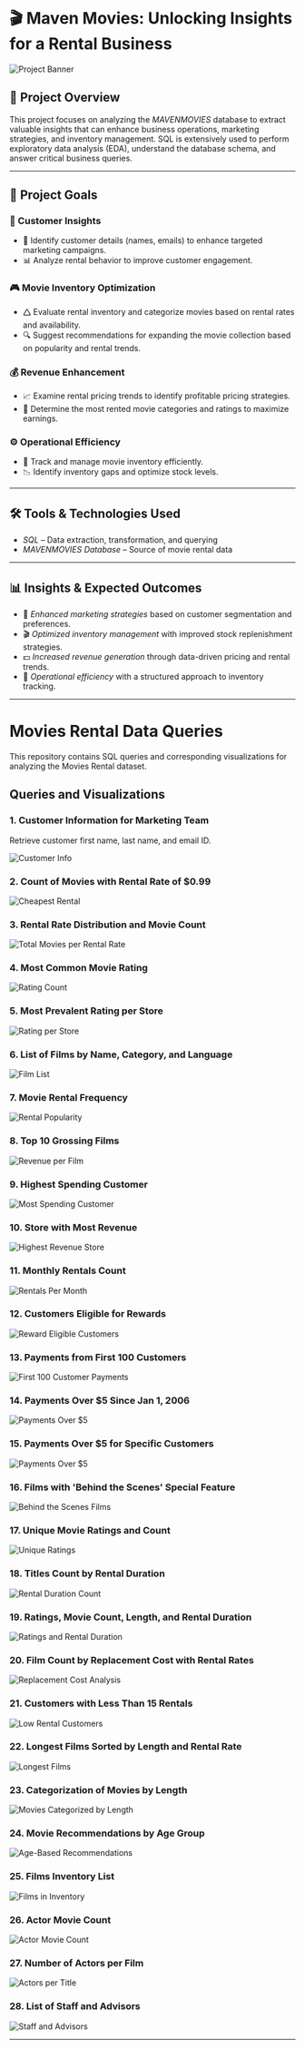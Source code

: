 
# 🎬 Maven Movies: Unlocking Insights for a Rental Business

![Project Banner](https://github.com/Sayali821/Mavenmovies/blob/200eb076804152c5e1ba46638a60a3a5d01c34c1/banner.jpg)

## 📌 Project Overview
This project focuses on analyzing the *MAVENMOVIES* database to extract valuable insights that can enhance business operations, marketing strategies, and inventory management. SQL is extensively used to perform exploratory data analysis (EDA), understand the database schema, and answer critical business queries.


---

## 🎯 Project Goals

### 🛒 Customer Insights

- 📌 Identify customer details (names, emails) to enhance targeted marketing campaigns.
- 📊 Analyze rental behavior to improve customer engagement.

### 🎮 Movie Inventory Optimization

- 🛆 Evaluate rental inventory and categorize movies based on rental rates and availability.
- 🔍 Suggest recommendations for expanding the movie collection based on popularity and rental trends.

### 💰 Revenue Enhancement

- 📈 Examine rental pricing trends to identify profitable pricing strategies.
- 🎥 Determine the most rented movie categories and ratings to maximize earnings.

### ⚙️ Operational Efficiency

- 📌 Track and manage movie inventory efficiently.
- 📉 Identify inventory gaps and optimize stock levels.

---

## 🛠️ Tools & Technologies Used
- *SQL* – Data extraction, transformation, and querying
- *MAVENMOVIES Database* – Source of movie rental data

---

## 📊 Insights & Expected Outcomes
- 📢 *Enhanced marketing strategies* based on customer segmentation and preferences.
- 🎬 *Optimized inventory management* with improved stock replenishment strategies.
- 💵 *Increased revenue generation* through data-driven pricing and rental trends.
- 📌 *Operational efficiency* with a structured approach to inventory tracking.

---

# Movies Rental Data Queries

This repository contains SQL queries and corresponding visualizations for analyzing the Movies Rental dataset.

## Queries and Visualizations

### 1. Customer Information for Marketing Team
Retrieve customer first name, last name, and email ID.

![Customer Info](https://github.com/Athu087/Movies_rental/blob/1dfa0affc2a0cd10a1b955543baf23680ec0fcac/images/email.png)

### 2. Count of Movies with Rental Rate of $0.99
![Cheapest Rental](https://github.com/Athu087/Movies_rental/blob/1dfa0affc2a0cd10a1b955543baf23680ec0fcac/images/CHEAPEST_RENTAL.png)

### 3. Rental Rate Distribution and Movie Count
![Total Movies per Rental Rate](https://github.com/Athu087/Movies_rental/blob/1dfa0affc2a0cd10a1b955543baf23680ec0fcac/images/TOTAL_NO_OF_MOVIES.png)

### 4. Most Common Movie Rating
![Rating Count](https://github.com/Athu087/Movies_rental/blob/1dfa0affc2a0cd10a1b955543baf23680ec0fcac/images/rating_wise_count.png)

### 5. Most Prevalent Rating per Store
![Rating per Store](https://github.com/Athu087/Movies_rental/blob/d5bf4597456956ee94bc974f6f54cd4122f0b2ff/images/rating_to_store.png)

### 6. List of Films by Name, Category, and Language
![Film List](https://github.com/Athu087/Movies_rental/blob/1dfa0affc2a0cd10a1b955543baf23680ec0fcac/images/TLC.png)

### 7. Movie Rental Frequency
![Rental Popularity](https://github.com/Athu087/Movies_rental/blob/1dfa0affc2a0cd10a1b955543baf23680ec0fcac/images/popularity.png)

### 8. Top 10 Grossing Films
![Revenue per Film](https://github.com/Athu087/Movies_rental/blob/1dfa0affc2a0cd10a1b955543baf23680ec0fcac/images/REVENUE.png)

### 9. Highest Spending Customer
![Most Spending Customer](https://github.com/Athu087/Movies_rental/blob/1dfa0affc2a0cd10a1b955543baf23680ec0fcac/images/MOST_SPENDING_CUSTOMER.png)

### 10. Store with Most Revenue
![Highest Revenue Store](https://github.com/Athu087/Movies_rental/blob/1dfa0affc2a0cd10a1b955543baf23680ec0fcac/images/MOST_REVENUE.png)

### 11. Monthly Rentals Count
![Rentals Per Month](https://github.com/Athu087/Movies_rental/blob/1dfa0affc2a0cd10a1b955543baf23680ec0fcac/images/RENTALS_PER_MONTH.png)

### 12. Customers Eligible for Rewards
![Reward Eligible Customers](https://github.com/Athu087/Movies_rental/blob/1dfa0affc2a0cd10a1b955543baf23680ec0fcac/images/REWARD_VIA_PHONE.png)

### 13. Payments from First 100 Customers
![First 100 Customer Payments](https://github.com/Athu087/Movies_rental/blob/1dfa0affc2a0cd10a1b955543baf23680ec0fcac/images/FIRST_100_CUSTOMER_PAYMENTS.png)

### 14. Payments Over $5 Since Jan 1, 2006
![Payments Over $5](https://github.com/Athu087/Movies_rental/blob/1dfa0affc2a0cd10a1b955543baf23680ec0fcac/images/JAN_06_2006.png)

### 15. Payments Over $5 for Specific Customers
![Payments Over $5](https://github.com/Athu087/Movies_rental/blob/1dfa0affc2a0cd10a1b955543baf23680ec0fcac/images/PAYMENTS_OVER_%245.png)

### 16. Films with 'Behind the Scenes' Special Feature
![Behind the Scenes Films](https://github.com/Athu087/Movies_rental/blob/1dfa0affc2a0cd10a1b955543baf23680ec0fcac/images/BTS.png)

### 17. Unique Movie Ratings and Count
![Unique Ratings](https://github.com/Athu087/Movies_rental/blob/1dfa0affc2a0cd10a1b955543baf23680ec0fcac/images/UNI_MOVIES_RATINGS_%26_NO_OF_MOVIES.png)

### 18. Titles Count by Rental Duration
![Rental Duration Count](https://github.com/Athu087/Movies_rental/blob/1dfa0affc2a0cd10a1b955543baf23680ec0fcac/images/SLICED_BY_RENTAL_RATE.png)

### 19. Ratings, Movie Count, Length, and Rental Duration
![Ratings and Rental Duration](https://github.com/Athu087/Movies_rental/blob/1dfa0affc2a0cd10a1b955543baf23680ec0fcac/images/COMPARE_WITH_RENTAL_DURATION.png)

### 20. Film Count by Replacement Cost with Rental Rates
![Replacement Cost Analysis](https://github.com/Athu087/Movies_rental/blob/1dfa0affc2a0cd10a1b955543baf23680ec0fcac/images/MIN_MAX_AVG.png)

### 21. Customers with Less Than 15 Rentals
![Low Rental Customers](https://github.com/Athu087/Movies_rental/blob/d5bf4597456956ee94bc974f6f54cd4122f0b2ff/images/less_15.png)

### 22. Longest Films Sorted by Length and Rental Rate
![Longest Films](https://github.com/Athu087/Movies_rental/blob/d5bf4597456956ee94bc974f6f54cd4122f0b2ff/images/longestfilms_sort.png)

### 23. Categorization of Movies by Length
![Movies Categorized by Length](https://github.com/Athu087/Movies_rental/blob/1dfa0affc2a0cd10a1b955543baf23680ec0fcac/images/SLICED_BY_RENTAL_RATE.png)

### 24. Movie Recommendations by Age Group
![Age-Based Recommendations](https://github.com/Athu087/Movies_rental/blob/1dfa0affc2a0cd10a1b955543baf23680ec0fcac/images/FIT_FOR_RECOMMENDATION.png)

### 25. Films Inventory List
![Films in Inventory](https://github.com/Athu087/Movies_rental/blob/1dfa0affc2a0cd10a1b955543baf23680ec0fcac/images/FILMS_IN_INVENTORY.png)

### 26. Actor Movie Count
![Actor Movie Count](https://github.com/Athu087/Movies_rental/blob/1dfa0affc2a0cd10a1b955543baf23680ec0fcac/images/NO_OF_FILMS_BY_ACTOR.png)

### 27. Number of Actors per Film
![Actors per Title](https://github.com/Athu087/Movies_rental/blob/1dfa0affc2a0cd10a1b955543baf23680ec0fcac/images/ACTOR_ASSOCIATED_WITH_TITLE.png)

### 28. List of Staff and Advisors
![Staff and Advisors](https://github.com/Athu087/Movies_rental/blob/1dfa0affc2a0cd10a1b955543baf23680ec0fcac/images/UNION.png)

---
